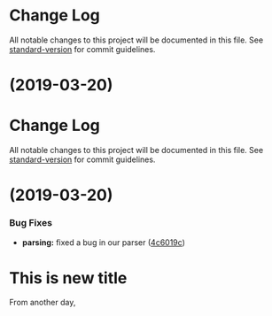 # Change Log

All notable changes to this project will be documented in this file. See [standard-version](https://github.com/conventional-changelog/standard-version) for commit guidelines.

# [](https://github.com/ehdieunguyen/demo_versioning/compare/v1.0.1...v) (2019-03-20)



# Change Log

All notable changes to this project will be documented in this file. See [standard-version](https://github.com/conventional-changelog/standard-version) for commit guidelines.

# [](https://github.com/ehdieunguyen/demo_versioning/compare/v1.0.0...v) (2019-03-20)


### Bug Fixes

* **parsing:** fixed a bug in our parser ([4c6019c](https://github.com/ehdieunguyen/demo_versioning/commit/4c6019c))


# This is new title

From another day,
